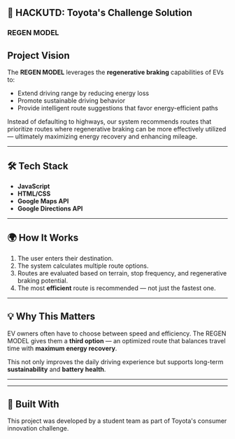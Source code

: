 ## 🚀 HACKUTD: Toyota's Challenge Solution

### REGEN MODEL

## Project Vision

The **REGEN MODEL** leverages the **regenerative braking** capabilities of EVs to:
-  Extend driving range by reducing energy loss
-  Promote sustainable driving behavior
-  Provide intelligent route suggestions that favor energy-efficient paths

Instead of defaulting to highways, our system recommends routes that prioritize routes where regenerative braking can be more effectively utilized — ultimately maximizing energy recovery and enhancing mileage.

---

## 🛠️ Tech Stack

- **JavaScript**
- **HTML/CSS**
- **Google Maps API**
- **Google Directions API**

---

## 🌍 How It Works

1. The user enters their destination.
2. The system calculates multiple route options.
3. Routes are evaluated based on terrain, stop frequency, and regenerative braking potential.
4. The most **efficient** route is recommended — not just the fastest one.

---

## 💡 Why This Matters

EV owners often have to choose between speed and efficiency. The REGEN MODEL gives them a **third option** — an optimized route that balances travel time with **maximum energy recovery**.

This not only improves the daily driving experience but supports long-term **sustainability** and **battery health**.

---

---

## 🙌 Built With

This project was developed by a student team as part of Toyota's consumer innovation challenge.

